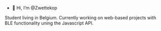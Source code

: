 - 👋 Hi, I’m @Zwettekop

Student living in Belgium.
Currently working on web-based projects with BLE functionality uning the Javascript API. 
